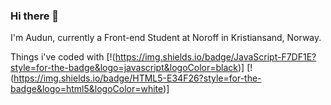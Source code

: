 ### Hi there 👋

I'm Audun, currently a Front-end Student at Noroff in Kristiansand, Norway.


Things i've coded with
[!(https://img.shields.io/badge/JavaScript-F7DF1E?style=for-the-badge&logo=javascript&logoColor=black)]
[!(https://img.shields.io/badge/HTML5-E34F26?style=for-the-badge&logo=html5&logoColor=white)]
